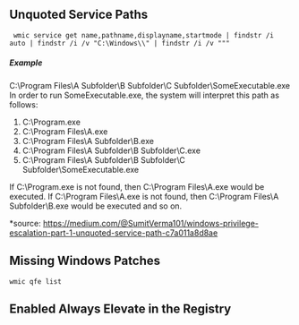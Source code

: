 
## Unquoted Service Paths
```
 wmic service get name,pathname,displayname,startmode | findstr /i auto | findstr /i /v "C:\Windows\\" | findstr /i /v """
 ```
##### Example
C:\Program Files\A Subfolder\B Subfolder\C Subfolder\SomeExecutable.exe  
In order to run SomeExecutable.exe, the system will interpret this path as follows:  
1. C:\Program.exe
2. C:\Program Files\A.exe
3. C:\Program Files\A Subfolder\B.exe
4. C:\Program Files\A Subfolder\B Subfolder\C.exe
5. C:\Program Files\A Subfolder\B Subfolder\C Subfolder\SomeExecutable.exe  

If C:\Program.exe is not found, then C:\Program Files\A.exe would be executed. If C:\Program Files\A.exe is not found, then C:\Program Files\A Subfolder\B.exe would be executed and so on.  

*source: https://medium.com/@SumitVerma101/windows-privilege-escalation-part-1-unquoted-service-path-c7a011a8d8ae
 
 
## Missing Windows Patches  
```
wmic qfe list
```

## Enabled Always Elevate in the Registry

